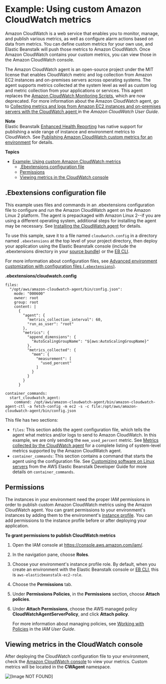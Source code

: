 # Example: Using custom Amazon CloudWatch metrics<a name="customize-containers-cw"></a>

Amazon CloudWatch is a web service that enables you to monitor, manage, and publish various metrics, as well as configure alarm actions based on data from metrics\. You can define custom metrics for your own use, and Elastic Beanstalk will push those metrics to Amazon CloudWatch\. Once Amazon CloudWatch contains your custom metrics, you can view those in the Amazon CloudWatch console\.

The Amazon CloudWatch agent is an open-source project under the MIT license that enables CloudWatch metric and log collection from Amazon EC2 instances and on-premises servers across operating systems. The agent supports metrics collected at the system level as well as custom log and metric collection from your applications or services. This agent replaces the [Amazon CloudWatch Monitoring Scripts](http://docs.aws.amazon.com/AmazonCloudWatch/latest/DeveloperGuide/mon-scripts.html), which are now deprecated. For more information about the Amazon CloudWatch agent, go to [Collecting metrics and logs from Amazon EC2 instances and on-premises servers with the CloudWatch agent ](https://docs.aws.amazon.com/AmazonCloudWatch/latest/monitoring/Install-CloudWatch-Agent.html) in the *Amazon CloudWatch User Guide*\.

**Note**  
Elastic Beanstalk [Enhanced Health Reporting](health-enhanced.md) has native support for publishing a wide range of instance and environment metrics to CloudWatch\. See [Publishing Amazon CloudWatch custom metrics for an environment](health-enhanced-cloudwatch.md) for details\.

**Topics**
- [Example: Using custom Amazon CloudWatch metrics<a name="customize-containers-cw"></a>](#example-using-custom-amazon-cloudwatch-metrics)
  - [\.Ebextensions configuration file<a name="customize-containers-cw-update-roles"></a>](#ebextensions-configuration-file)
  - [Permissions<a name="customize-containers-cw-policy"></a>](#permissions)
  - [Viewing metrics in the CloudWatch console<a name="customize-containers-cw-console"></a>](#viewing-metrics-in-the-cloudwatch-console)

## \.Ebextensions configuration file<a name="customize-containers-cw-update-roles"></a>

This example uses files and commands in an \.ebextensions configuration file to configure and run the Amazon CloudWatch agent on the Amazon Linux 2 platform\. The agent is prepackaged with Amazon Linux 2--if you are using a different operating system, additional steps for installing the agent may be necessary. See [Installing the CloudWatch agent](https://docs.aws.amazon.com/AmazonCloudWatch/latest/monitoring/install-CloudWatch-Agent-on-EC2-Instance.html) for details.

To use this sample, save it to a file named `cloudwatch.config` in a directory named `.ebextensions` at the top level of your project directory, then deploy your application using the Elastic Beanstalk console \(include the \.ebextensions directory in your [source bundle](applications-sourcebundle.md)\) or the [EB CLI](eb-cli3.md)\.

For more information about configuration files, see [Advanced environment customization with configuration files \(`.ebextensions`\)](ebextensions.md)\.

**\.ebextensions/cloudwatch\.config**

```
files:  
  "/opt/aws/amazon-cloudwatch-agent/bin/config.json": 
    mode: "000600"
    owner: root
    group: root
    content: |
      {
        "agent": {
          "metrics_collection_interval": 60,
          "run_as_user": "root"
        },
        "metrics": {
          "append_dimensions": {
            "AutoScalingGroupName": "${aws:AutoScalingGroupName}"
          },
          "metrics_collected": {
            "mem": {
              "measurement": [
                "used_percent"
              ]
            }
          }
        }
      }

container_commands:
  start_cloudwatch_agent: 
    command: /opt/aws/amazon-cloudwatch-agent/bin/amazon-cloudwatch-agent-ctl -a fetch-config -m ec2 -s -c file:/opt/aws/amazon-cloudwatch-agent/bin/config.json
```

This file has two sections:
- `files`: This section adds the agent configuration file, which tells the agent what metrics and/or logs to send to Amazon CloudWatch. In this example, we are only sending the `mem_used_percent` metric. See [Metrics collected by the CloudWatch agent](https://docs.aws.amazon.com/AmazonCloudWatch/latest/monitoring/metrics-collected-by-CloudWatch-agent.html) for a complete listing of system-level metrics supported by the Amazon CloudWatch agent.
- `container_commands`: This section contains a command that starts the agent using the configuration file. See [Customizing software on Linux servers](https://docs.aws.amazon.com/elasticbeanstalk/latest/dg/customize-containers-ec2.html#linux-container-commands) from the AWS Elastic Beanstalk Developer Guide for more details on `container_commands`.

## Permissions<a name="customize-containers-cw-policy"></a>

The instances in your environment need the proper IAM permissions in order to publish custom Amazon CloudWatch metrics using the Amazon CloudWatch agent\. You can grant permissions to your environment's instances by adding them to the environment's [instance profile](concepts-roles-instance.md)\. You can add permissions to the instance profile before or after deploying your application\.

**To grant permissions to publish CloudWatch metrics**

1. Open the IAM console at [https://console\.aws\.amazon\.com/iam/](https://console.aws.amazon.com/iam/)\.

2. In the navigation pane, choose **Roles**\.

3. Choose your environment's instance profile role\. By default, when you create an environment with the Elastic Beanstalk console or [EB CLI](eb-cli3.md), this is `aws-elasticbeanstalk-ec2-role`\.

4. Choose the **Permissions** tab\.

5. Under **Permissions Policies**, in the **Permissions** section, choose **Attach policies**\.

6. Under **Attach Permissions**, choose the AWS managed policy **CloudWatchAgentServerPolicy**, and click **Attach policy**.

   For more information about managing policies, see [Working with Policies](http://docs.aws.amazon.com/IAM/latest/UserGuide/ManagingPolicies.html) in the *IAM User Guide*\.

## Viewing metrics in the CloudWatch console<a name="customize-containers-cw-console"></a>

After deploying the CloudWatch configuration file to your environment, check the [Amazon CloudWatch console](https://console.aws.amazon.com/cloudwatch/home) to view your metrics\. Custom metrics will be located in the **CWAgent** namespace\.

![\[Image NOT FOUND\]](http://docs.aws.amazon.com/elasticbeanstalk/latest/dg/images/aeb-container-cw.png)